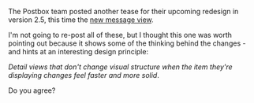 <!--
.. title: The redesigned message view in Postbox 2.5
.. date: 2011/05/11 21:47
.. slug: more-postbox-2-5-teases
.. link:
.. description:
.. tags: email, mikechecksmail, postbox
-->


The Postbox team posted another tease for their upcoming redesign in version 2.5, this time the [new message view](http://www3.postbox-inc.com/?/blog/entry/postbox_2_5_-_message_view_redesign/).

I'm not going to re-post all of these, but I thought this one was worth pointing out because it shows some of the thinking behind the changes - and hints at an interesting design principle: 

_Detail views that don't change visual structure when the item they're displaying changes feel faster and more solid_.

Do you agree?
